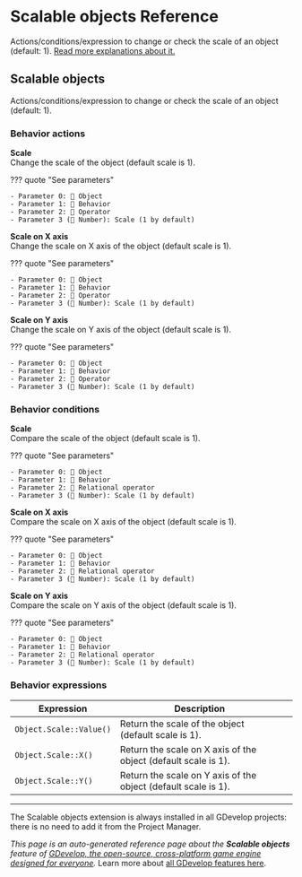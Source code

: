 # Scalable objects Reference

Actions/conditions/expression to change or check the scale of an object (default: 1). [Read more explanations about it.](/gdevelop5/objects)



## Scalable objects 

Actions/conditions/expression to change or check the scale of an object (default: 1). 

### Behavior actions

**Scale**  
Change the scale of the object (default scale is 1).

??? quote "See parameters"

    - Parameter 0: 👾 Object
    - Parameter 1: 🧩 Behavior
    - Parameter 2: 🟰 Operator
    - Parameter 3 (🔢 Number): Scale (1 by default)

**Scale on X axis**  
Change the scale on X axis of the object (default scale is 1).

??? quote "See parameters"

    - Parameter 0: 👾 Object
    - Parameter 1: 🧩 Behavior
    - Parameter 2: 🟰 Operator
    - Parameter 3 (🔢 Number): Scale (1 by default)

**Scale on Y axis**  
Change the scale on Y axis of the object (default scale is 1).

??? quote "See parameters"

    - Parameter 0: 👾 Object
    - Parameter 1: 🧩 Behavior
    - Parameter 2: 🟰 Operator
    - Parameter 3 (🔢 Number): Scale (1 by default)

### Behavior conditions

**Scale**  
Compare the scale of the object (default scale is 1).

??? quote "See parameters"

    - Parameter 0: 👾 Object
    - Parameter 1: 🧩 Behavior
    - Parameter 2: 🟰 Relational operator
    - Parameter 3 (🔢 Number): Scale (1 by default)

**Scale on X axis**  
Compare the scale on X axis of the object (default scale is 1).

??? quote "See parameters"

    - Parameter 0: 👾 Object
    - Parameter 1: 🧩 Behavior
    - Parameter 2: 🟰 Relational operator
    - Parameter 3 (🔢 Number): Scale (1 by default)

**Scale on Y axis**  
Compare the scale on Y axis of the object (default scale is 1).

??? quote "See parameters"

    - Parameter 0: 👾 Object
    - Parameter 1: 🧩 Behavior
    - Parameter 2: 🟰 Relational operator
    - Parameter 3 (🔢 Number): Scale (1 by default)

### Behavior expressions

| Expression | Description |  |
|-----|-----|-----|
| `Object.Scale::Value()` | Return the scale of the object (default scale is 1). ||
| `Object.Scale::X()` | Return the scale on X axis of the object (default scale is 1). ||
| `Object.Scale::Y()` | Return the scale on Y axis of the object (default scale is 1). ||



---

The Scalable objects extension is always installed in all GDevelop projects: there is no need to add it from the Project Manager.

*This page is an auto-generated reference page about the **Scalable objects** feature of [GDevelop, the open-source, cross-platform game engine designed for everyone](https://gdevelop.io/).* Learn more about [all GDevelop features here](/gdevelop5/all-features).
